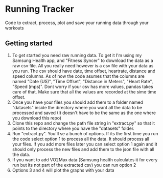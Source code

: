 # Running Tracker
Code to extract, process, plot and save your running data through your workouts

## Getting started
1. To get started you need raw running data. To get it I'm using my Samsung Health app, and "Fitness Syncer" to download the data as a raw csv file. All you really need however is a csv file with your data as you run. The csv should have date, time offset, heartrate, distance and speed columns. As of now the code asumes that the columns are named "Date (US)", "Time Offset", "Distance in Meters", "Heart Rate", "Speed (mps)". Dont worry if your csv has more values, pandas takes care of that. Make sure that all the values are recorded at the sime time offset.
2. Once you have your files you should add them to a folder named "datasets" inside the directory where you want all the data to be processed and saved (It doesn't have to be the same as the one where you download this repo)
3. Clone this repo and change the path file string in "extract.py" so that it points to the directory where you have the "datasets" folder.
4. Run "extract.py". You'll se a bunch of options. If its the first time you run the code select option 1 to process all the data. It should process all your files. If you add more files later you can select option 1 again and it should only process the new files and add them to the json file with all the data.
5. If you want to add VO2Max data (Samsung health calculates it for every run but its not part of the extracted csv) you can run option 2
6. Options 3 and 4 will plot the graphs with your data
